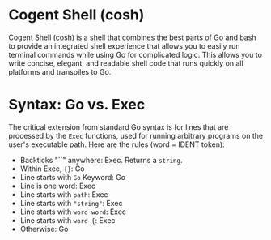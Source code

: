 # Cogent Shell (cosh)

Cogent Shell (cosh) is a shell that combines the best parts of Go and bash to provide an integrated shell experience that allows you to easily run terminal commands while using Go for complicated logic. This allows you to write concise, elegant, and readable shell code that runs quickly on all platforms and transpiles to Go.

# Syntax: Go vs. Exec

The critical extension from standard Go syntax is for lines that are processed by the `Exec` functions, used for running arbitrary programs on the user's executable path.  Here are the rules (word = IDENT token):

* Backticks "``" anywhere:  Exec.  Returns a `string`.
* Within Exec, `{}`: Go
* Line starts with `Go` Keyword: Go
* Line is one word: Exec
* Line starts with `path`: Exec
* Line starts with `"string"`: Exec
* Line starts with `word word`: Exec
* Line starts with `word {`: Exec
* Otherwise: Go

